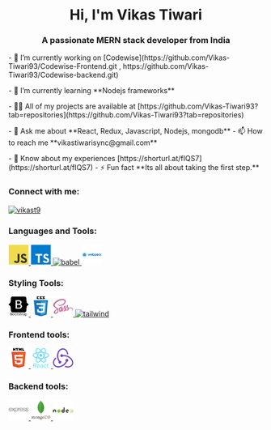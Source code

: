 <h1 align="center">Hi, I'm Vikas Tiwari</h1>
<h3 align="center">A passionate MERN stack developer from India</h3>
<p>- 🔭 I’m currently working on
[Codewise](https://github.com/Vikas-Tiwari93/Codewise-Frontend.git ,
https://github.com/Vikas-Tiwari93/Codewise-backend.git)</p>
<p> - 🌱 I’m currently
learning **Nodejs frameworks** </p>
<p>
 - 👨‍💻 All of my projects are available at
[https://github.com/Vikas-Tiwari93?tab=repositories](https://github.com/Vikas-Tiwari93?tab=repositories)
</p>
<p>- 💬 Ask me about **React, Redux, Javascript, Nodejs, mongodb** - 📫 How to
reach me **vikastiwarisync@gmail.com**</p>
 - 📄 Know about my experiences
[https://shorturl.at/fIQS7](https://shorturl.at/fIQS7) - ⚡ Fun fact **Its all
about taking the first step.**

<h3 align="left">Connect with me:</h3>
<p align="left">
  <a href="https://linkedin.com/in/vikast9" target="blank"
    ><img
      align="center"
      src="https://raw.githubusercontent.com/rahuldkjain/github-profile-readme-generator/master/src/images/icons/Social/linked-in-alt.svg"
      alt="vikast9"
      height="30"
      width="40"
  /></a>
</p>


<p align="left">
    <h3 align="left">Languages and Tools:</h3>
    <a href="https://developer.mozilla.org/en-US/docs/Web/JavaScript"
    target="_blank"
    rel="noreferrer"
  >
    <img
      src="https://raw.githubusercontent.com/devicons/devicon/master/icons/javascript/javascript-original.svg"
      alt="javascript"
      width="40"
      height="40"
    />
  </a>
  <a href="https://www.typescriptlang.org/" target="_blank" rel="noreferrer">
    <img
      src="https://raw.githubusercontent.com/devicons/devicon/master/icons/typescript/typescript-original.svg"
      alt="typescript"
      width="40"
      height="40"
    />
  </a>
  <a href="https://babeljs.io/" target="_blank" rel="noreferrer">
    <img
      src="https://www.vectorlogo.zone/logos/babeljs/babeljs-icon.svg"
      alt="babel"
      width="40"
      height="40"
    />
    <a href="https://webpack.js.org" target="_blank" rel="noreferrer">
        <img
          src="https://raw.githubusercontent.com/devicons/devicon/d00d0969292a6569d45b06d3f350f463a0107b0d/icons/webpack/webpack-original-wordmark.svg"
          alt="webpack"
          width="40"
          height="40"
        />
      </a>
  </a>
  <p>
    <h3 align="left">Styling Tools:</h3>
    <a href="https://getbootstrap.com" target="_blank" rel="noreferrer">
        <img
          src="https://raw.githubusercontent.com/devicons/devicon/master/icons/bootstrap/bootstrap-plain-wordmark.svg"
          alt="bootstrap"
          width="40"
          height="40"
        />
      </a>
      <a href="https://www.w3schools.com/css/" target="_blank" rel="noreferrer">
        <img
          src="https://raw.githubusercontent.com/devicons/devicon/master/icons/css3/css3-original-wordmark.svg"
          alt="css3"
          width="40"
          height="40"
        />
    </a>
        <a href="https://sass-lang.com" target="_blank" rel="noreferrer">
            <img
              src="https://raw.githubusercontent.com/devicons/devicon/master/icons/sass/sass-original.svg"
              alt="sass"
              width="40"
              height="40"
            />
          </a>
          <a href="https://tailwindcss.com/" target="_blank" rel="noreferrer">
            <img
              src="https://www.vectorlogo.zone/logos/tailwindcss/tailwindcss-icon.svg"
              alt="tailwind"
              width="40"
              height="40"
            />
          </a>
  </p>
  
  
  </a>
  <p>
    <h3 align="left">Frontend tools:</h3>
    <a href="https://www.w3.org/html/" target="_blank" rel="noreferrer">
        <img
          src="https://raw.githubusercontent.com/devicons/devicon/master/icons/html5/html5-original-wordmark.svg"
          alt="html5"
          width="40"
          height="40"
        />
      </a>
      <a href="https://reactjs.org/" target="_blank" rel="noreferrer">
        <img
          src="https://raw.githubusercontent.com/devicons/devicon/master/icons/react/react-original-wordmark.svg"
          alt="react"
          width="40"
          height="40"
        />
      </a>
      <a href="https://redux.js.org" target="_blank" rel="noreferrer">
        <img
          src="https://raw.githubusercontent.com/devicons/devicon/master/icons/redux/redux-original.svg"
          alt="redux"
          width="40"
          height="40"
        />
      </a>
  </p>
  <p>
    <h3 align="left">Backend tools:</h3>
    <a href="https://expressjs.com" target="_blank" rel="noreferrer">
        <img
          src="https://raw.githubusercontent.com/devicons/devicon/master/icons/express/express-original-wordmark.svg"
          alt="express"
          width="40"
          height="40"
        />
      </a>
      <a href="https://www.mongodb.com/" target="_blank" rel="noreferrer">
        <img
          src="https://raw.githubusercontent.com/devicons/devicon/master/icons/mongodb/mongodb-original-wordmark.svg"
          alt="mongodb"
          width="40"
          height="40"
        />
      </a>
      <a href="https://nodejs.org" target="_blank" rel="noreferrer">
        <img
          src="https://raw.githubusercontent.com/devicons/devicon/master/icons/nodejs/nodejs-original-wordmark.svg"
          alt="nodejs"
          width="40"
          height="40"
        />
      </a>
</p>
</p>
